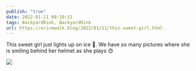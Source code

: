 ```yaml
---
publish: "true"
date: 2022-01-11 08:10:11
tags: BackyardRink, BackyardRink
url: https://ericmwalk.blog/2022/01/11/this-sweet-girl.html
---
```


This sweet girl just lights up on ice 🏒. We have so many pictures where she is smiling behind her helmet as she plays 😍

![](https://ericmwalk.blog/uploads/2022/cea255fbef.jpg)